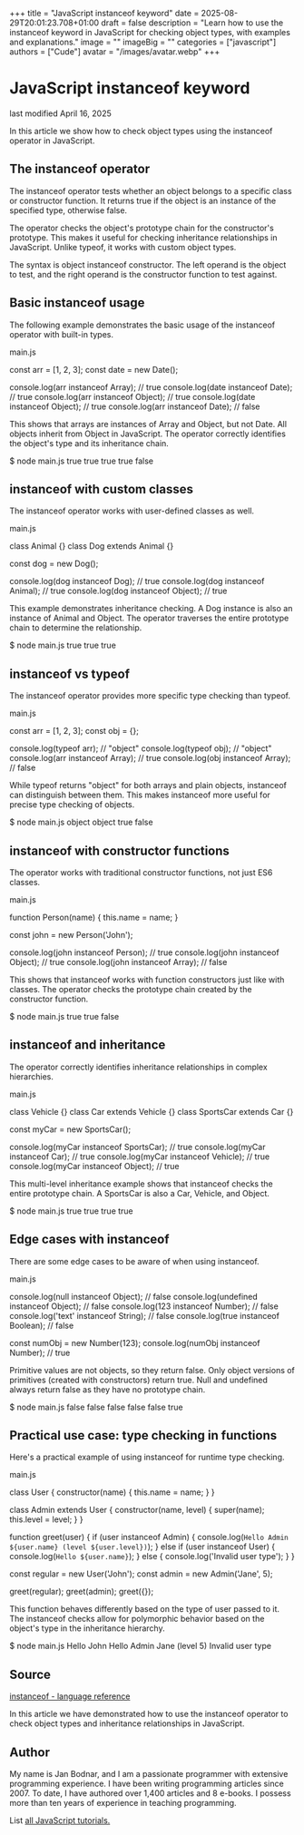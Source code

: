 +++
title = "JavaScript instanceof keyword"
date = 2025-08-29T20:01:23.708+01:00
draft = false
description = "Learn how to use the instanceof keyword in JavaScript for checking object types, with examples and explanations."
image = ""
imageBig = ""
categories = ["javascript"]
authors = ["Cude"]
avatar = "/images/avatar.webp"
+++

# JavaScript instanceof keyword

last modified April 16, 2025

In this article we show how to check object types using the instanceof
operator in JavaScript.

## The instanceof operator

The instanceof operator tests whether an object belongs to a specific
class or constructor function. It returns true if the object is an
instance of the specified type, otherwise false.

The operator checks the object's prototype chain for the constructor's prototype.
This makes it useful for checking inheritance relationships in JavaScript.
Unlike typeof, it works with custom object types.

The syntax is object instanceof constructor. The left operand is the
object to test, and the right operand is the constructor function to test against.

## Basic instanceof usage

The following example demonstrates the basic usage of the instanceof
operator with built-in types.

main.js
  

const arr = [1, 2, 3];
const date = new Date();

console.log(arr instanceof Array);     // true
console.log(date instanceof Date);     // true
console.log(arr instanceof Object);    // true
console.log(date instanceof Object);   // true
console.log(arr instanceof Date);      // false

This shows that arrays are instances of Array and Object, but not Date. All
objects inherit from Object in JavaScript. The operator correctly identifies
the object's type and its inheritance chain.

$ node main.js
true
true
true
true
false

## instanceof with custom classes

The instanceof operator works with user-defined classes as well.

main.js
  

class Animal {}
class Dog extends Animal {}

const dog = new Dog();

console.log(dog instanceof Dog);       // true
console.log(dog instanceof Animal);   // true
console.log(dog instanceof Object);    // true

This example demonstrates inheritance checking. A Dog instance is also an
instance of Animal and Object. The operator traverses the entire prototype
chain to determine the relationship.

$ node main.js
true
true
true

## instanceof vs typeof

The instanceof operator provides more specific type checking than
typeof.

main.js
  

const arr = [1, 2, 3];
const obj = {};

console.log(typeof arr);          // "object"
console.log(typeof obj);          // "object"
console.log(arr instanceof Array); // true
console.log(obj instanceof Array); // false

While typeof returns "object" for both arrays and plain objects,
instanceof can distinguish between them. This makes instanceof
more useful for precise type checking of objects.

$ node main.js
object
object
true
false

## instanceof with constructor functions

The operator works with traditional constructor functions, not just ES6 classes.

main.js
  

function Person(name) {
    this.name = name;
}

const john = new Person('John');

console.log(john instanceof Person);   // true
console.log(john instanceof Object);   // true
console.log(john instanceof Array);    // false

This shows that instanceof works with function constructors just
like with classes. The operator checks the prototype chain created by the
constructor function.

$ node main.js
true
true
false

## instanceof and inheritance

The operator correctly identifies inheritance relationships in complex hierarchies.

main.js
  

class Vehicle {}
class Car extends Vehicle {}
class SportsCar extends Car {}

const myCar = new SportsCar();

console.log(myCar instanceof SportsCar); // true
console.log(myCar instanceof Car);      // true
console.log(myCar instanceof Vehicle);  // true
console.log(myCar instanceof Object);   // true

This multi-level inheritance example shows that instanceof checks
the entire prototype chain. A SportsCar is also a Car, Vehicle, and Object.

$ node main.js
true
true
true
true

## Edge cases with instanceof

There are some edge cases to be aware of when using instanceof.

main.js
  

console.log(null instanceof Object);    // false
console.log(undefined instanceof Object); // false
console.log(123 instanceof Number);     // false
console.log('text' instanceof String);  // false
console.log(true instanceof Boolean);   // false

const numObj = new Number(123);
console.log(numObj instanceof Number);  // true

Primitive values are not objects, so they return false. Only object versions
of primitives (created with constructors) return true. Null and undefined
always return false as they have no prototype chain.

$ node main.js
false
false
false
false
false
true

## Practical use case: type checking in functions

Here's a practical example of using instanceof for runtime type checking.

main.js
  

class User {
    constructor(name) {
        this.name = name;
    }
}

class Admin extends User {
    constructor(name, level) {
        super(name);
        this.level = level;
    }
}

function greet(user) {
    if (user instanceof Admin) {
        console.log(`Hello Admin ${user.name} (level ${user.level})`);
    } else if (user instanceof User) {
        console.log(`Hello ${user.name}`);
    } else {
        console.log('Invalid user type');
    }
}

const regular = new User('John');
const admin = new Admin('Jane', 5);

greet(regular);
greet(admin);
greet({});

This function behaves differently based on the type of user passed to it.
The instanceof checks allow for polymorphic behavior based on
the object's type in the inheritance hierarchy.

$ node main.js
Hello John
Hello Admin Jane (level 5)
Invalid user type

## Source

[instanceof - language reference](https://developer.mozilla.org/en-US/docs/Web/JavaScript/Reference/Operators/instanceof)

In this article we have demonstrated how to use the instanceof operator to check
object types and inheritance relationships in JavaScript.

## Author

My name is Jan Bodnar, and I am a passionate programmer with extensive
programming experience. I have been writing programming articles since 2007.
To date, I have authored over 1,400 articles and 8 e-books. I possess more
than ten years of experience in teaching programming.

List [all JavaScript tutorials.](/all/#js)
